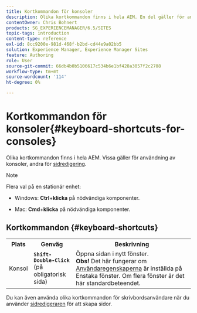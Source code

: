 ```yaml
---
title: Kortkommandon för konsoler
description: Olika kortkommandon finns i hela AEM. En del gäller för användning av konsoler, andra för sidredigering.
contentOwner: Chris Bohnert
products: SG_EXPERIENCEMANAGER/6.5/SITES
topic-tags: introduction
content-type: reference
exl-id: 8cc9200e-981d-468f-b2bd-cd44e9a02bb5
solution: Experience Manager, Experience Manager Sites
feature: Authoring
role: User
source-git-commit: 66db4b0b5106617c534b6e1bf428a3057f2c2708
workflow-type: tm+mt
source-wordcount: '114'
ht-degree: 0%

---
```


# Kortkommandon för konsoler{#keyboard-shortcuts-for-consoles}

Olika kortkommandon finns i hela AEM. Vissa gäller för användning av konsoler, andra för [sidredigering](/help/sites-classic-ui-authoring/classic-page-author-keyboard-shortcuts.md).

>[!NOTE]
>
>Flera val på en stationär enhet:
>
>* Windows: **Ctrl**+**klicka** på nödvändiga komponenter.
>
>* Mac: **Cmd**+**klicka** på nödvändiga komponenter.
>

## Kortkommandon {#keyboard-shortcuts}

<table>
 <tbody>
  <tr>
   <th>Plats</th>
   <th>Genväg</th>
   <th>Beskrivning</th>
  </tr>
  <tr>
   <td>Konsol</td>
   <td><strong><code>Shift-Double-Click</code></strong><br /> (på obligatorisk sida)</td>
   <td>Öppna sidan i nytt fönster.<br /> <strong>Obs!</strong> Det här fungerar om <a href="/help/sites-classic-ui-authoring/author-env-user-props.md">Användaregenskaperna</a> är inställda på Enstaka fönster. Om flera fönster är det här standardbeteendet.</td>
  </tr>
 </tbody>
</table>

Du kan även använda olika kortkommandon för skrivbordsanvändare när du använder [sidredigeraren](/help/sites-classic-ui-authoring/classic-page-author-keyboard-shortcuts.md) för att skapa sidor.
